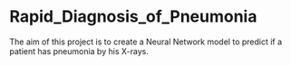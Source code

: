 # Rapid_Diagnosis_of_Pneumonia
 
The aim of this project is to create a Neural Network model to predict if a patient has pneumonia by his X-rays.
